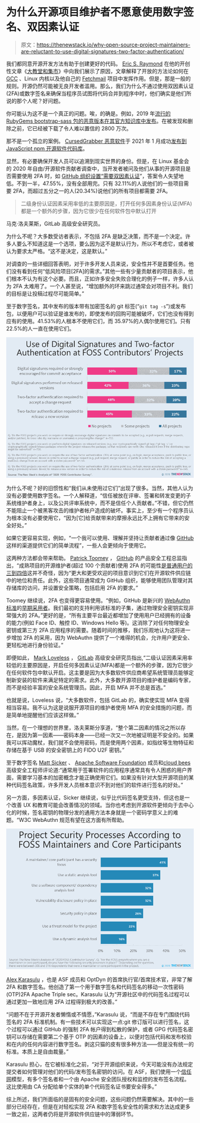 # 为什么开源项目维护者不愿意使用数字签名、双因素认证

> 原文：<https://thenewstack.io/why-open-source-project-maintainers-are-reluctant-to-use-digital-signatures-two-factor-authentication/>

我们都同意开源开发方法有助于创建更好的代码。 [Eric S. Raymond](http://www.catb.org/esr/) 在他的开创性文章《[大教堂和集市](http://www.catb.org/esr/writings/cathedral-bazaar/)》中向我们展示了原因，文章解释了开放的方法论如何在 [GCC](https://gcc.gnu.org/) 、Linux 内核以及他自己的 [Fetchmail](http://www.fetchmail.info/) 项目中发挥作用。但是，那是一般的规则。开源仍然可能被无良开发者滥用。那么，我们为什么不通过使用双因素认证(2FA)或数字签名来确保当程序员试图将代码合并到程序中时，他们确实是他们所说的那个人呢？好问题。

你可能认为这不是一个真正的问题。唉，的确是。例如，2019 年[流行的 RubyGems bootstrap-sass 包的恶意版本在其官方知识库中发布](https://snyk.io/blog/malicious-remote-code-execution-backdoor-discovered-in-the-popular-bootstrap-sass-ruby-gem/)。在被发现和删除之前，它已经被下载了令人难以置信的 2800 万次。

那不是一个孤立的案例。 [CursedGrabber 恶意软件](https://securityaffairs.co/wordpress/111321/malware/cursedgrabber-malware-campaign.html)于 2021 年 1 月成功[发布到 JavaScript npm 开源软件代码库](https://threatpost.com/discord-stealing-malware-npm-packages/163265/)。

显然，有必要确保开发人员可以追溯到现实世界的身份。但是，在 Linux 基金会的 2020 年自由/开源软件贡献者调查中，当开发者被问及他们从事的开源项目是否需要使用 2FA 时，如 [GitHub 组织设置“需要双因素认证](https://docs.github.com/en/enterprise-server@2.21/admin/user-management/requiring-two-factor-authentication-for-an-organization)”，答案令人失望地低。不到一半，47.55%，没有全部用完。只有 32.11%的人说他们的一些项目需要 2FA，而超过五分之一的人(20.34%)说他们的所有项目都需要 2FA。

> 二级身份认证因素采用率低的主要原因是，打开任何多因素身份认证(MFA)都是一个额外的步骤，因为它很少在任何软件包中默认打开

马克·洛夫莱斯，GitLab 高级安全研究员。

为什么不呢？大多数受访者表示，不包括 2FA 是缺乏决策，而不是一个决定。许多人要么不知道这是一个选项，要么因为这不是默认行为，所以不考虑它，或者被认为要求太严格。“这不是决定，这是默认。”

对调查的一些详细回答表明，对于许多开发人员来说，安全性并不是首要任务。他们没有看到任何“低风险项目[2FA]的需求。”其他一些有少量贡献者的项目表示，他们根本不认为有这个必要。而且，正如许多安全失败合理化的例子一样，许多人认为 2FA 太难用了。一个人甚至说，“增加额外的环来跳过通常会对项目不利。我们的目标是让投稿过程尽可能简单。”

至于数字签名，其中发布的版本带有加密签名的 git 标签(“`git tag -s`”)或发布包，以便用户可以验证是谁发布的，即使发布的回购可能被破坏，它们也没有得到应有的使用。41.53%的人根本不使用它们，而 35.97%的人偶尔使用它们。只有 22.5%的人一直在使用它们。

[![](img/e83eae0addbe8ddd54d7a6cc30e6ddc8.png)](https://thenewstack.io/digital-certs-key-to-securing-open-source-supply-chain-though-few-devs-use-them/)

为什么不呢？好的旧惯性和“我们从未使用过它们”出现了很多。当然，其他人认为没有必要使用数字签名。一个人解释道，“信任被放在评审、签署和转发变更的子系统维护者身上，以及公共评审系统中，而不是信任个人贡献者。”不错，但它仍然不能阻止一个被黑客攻击的维护者帐户造成的破坏。事实上，至少有一个程序员认为根本没有必要使用它，“因为[它]给贡献带来的摩擦永远比不上拥有它带来的安全好处。”

如果它更容易实现，例如，“一个我可以使用、理解并坚持让贡献者通过像 [GitHub](https://github.com/) 这样的渠道提供它们的简单流程”，一些人会更倾向于使用它。

这两种方法都会带来帮助。 [Patrick Toomey](https://github.com/ptoomey3) ， [GitHub](https://github.com/) 的产品安全工程总监指出，“成熟项目的开源维护者(超过 100 个贡献者)使用 2FA 的可能性[是普通用户的三到四倍](https://www.microsoft.com/en-us/security/business/security-intelligence-report)这并不奇怪，因为“更大和更受欢迎的项目意识到它们在开源软件供应链中的地位和责任。此外，这些项目通常成为 GitHub 组织，能够使用团队管理对其存储库的访问，并设置安全策略，包括启用 2FA 的要求。”

Toomey 继续说，2FA 也变得更容易使用。“例如，GitHub 是新兴的 [WebAuthn 标准](https://webauthn.io/)的[早期采用者](https://github.blog/2019-08-21-github-supports-webauthn-for-security-keys/)。我们最初的支持利用该标准的子集，通过物理安全密钥实现非常强大的 2FA。”更好的是，“所有主要平台最近都增加了使用用户已经拥有的设备的能力(例如 Face ID、触控 ID、Windows Hello 等)。这消除了对任何物理安全密钥或第三方 2FA 应用程序的需要。随着时间的推移，我们乐观地认为这将进一步增加 2FA 的采用，因为 WebAuthn 提供了一个难得的机会，允许用户更安全、更轻松地进行身份验证。”

即便如此， [Mark Loveless](https://www.linkedin.com/in/markloveless/) ， [GitLab](https://about.gitlab.com/) 高级安全研究员指出,“二级认证因素采用率较低的主要原因是，开启任何多因素认证(MFA)都是一个额外的步骤，因为它很少在任何软件包中默认开启。这主要是因为大多数软件供应商希望系统管理员能够定制新安装的软件来满足特定的需求。此外，大多数开源项目的维护者是编码专家，而不是经验丰富的安全系统管理员。因此，开启 MFA 并不总是首选。”

也就是说，Loveless 说，“大多数软件，包括 GitLab 的，确实使实现 MFA 变得相当容易。我不认为这是说服开源项目的维护者使用 MFA 的安全措施的问题，而是简单地提醒他们应该这样做。”

当然，在一个理想的世界里，洛夫莱斯分享道，“整个第二因素的情况之所以存在，是因为第一因素——密码本身——已经一次又一次地被证明是不安全的。如果我可以挥动魔杖，我们就不会使用密码，而是使用两个因素，如指纹等生物特征和存储在基于 USB 的安全密钥上的 FIDO U2F 密钥。”

至于数字签名 [Matt Sicker](https://twitter.com/jvz?lang=en) 、 [Apache Software Foundation](https://www.apache.org/) 成员和[cloud bees](https://www.cloudbees.com/)高级安全工程师评论道:“通常用于签署软件的应用程序通常具有令人困惑的用户界面，需要学习基本的加密概念才能正确使用它们。如果没有针对大型开源项目的某种代码签名政策，许多开发人员根本意识不到对他们的软件进行签名的好处。”

另一方面，多因素认证，Sicker 继续说，似乎比代码签名更受支持，但这也是一个改善 UX 和教育可能会改善情况的领域。当你也考虑到开源软件更倾向于去中心化的时候，签名密钥的物理分发的通用方法本身就是一个密码学意义上的难题。“W3C WebAuthn 规范有望在这方面有所帮助。

![](img/5e9673bec684781c33f1d86bfae87d1d.png)

[Alex Karasulu](https://www.optdyn.com/) ，也是 ASF 成员和 OptDyn 的首席执行官/首席技术官，非常了解 2FA 和数字签名。他创造了第一个用于数字签名和代码签名的移动一次性密码(OTP)2FA Apache Triple sec。Karasulu 认为“开源社区中的代码签名过程可以通过更加一致地应用 2FA 过程得到极大的改善。”

“问题不在于开源开发者懒惰或不情愿，”Karasulu 说，“而是不存在专门围绕代码签名的 2FA 标准机制。有一些技术可以实现这一点:git 修订版可以进行签名，这个过程可以通过 GitHub 的强制 2FA 帐户得到松散的保护，或者 GPG 代码签名密钥可以存储在需要第二个基于 OTP 的因素的设备上，以便对包括代码和发布校验和在内的任何内容进行数字签名。剥这只猫的皮有很多种方法——但是没有统一的标准。本质上是自由裁量。”

Karasulu 担心，在它被标准化之前，“对于开源组织来说，今天可能没有办法规定提交者如何管理对他们的代码/发布签名密钥的访问。在 ASF，我们使用一个[信任网](https://www.mywot.com/)模型，有多个签名者和一个由 Apache 安全团队授权和监控的发布签名流程。这比使用由 CA 分配给单个实体的单个代码签名证书要安全得多。”

综上所述，我们所面临的是固有的安全问题，这些问题仍然需要解决。其中的一些部分已经存在，但是在对轻松实现 2FA 和数字签名安全性的需求和方法达成更多一致之前，这两者仍将是开源软件供应链中的薄弱环节。

<svg xmlns:xlink="http://www.w3.org/1999/xlink" viewBox="0 0 68 31" version="1.1"><title>Group</title> <desc>Created with Sketch.</desc></svg>